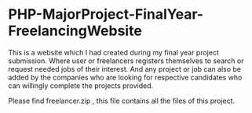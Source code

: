# PHP-MajorProject-FinalYear-FreelancingWebsite
This is a website which I had created during my final year project submission. Where user or freelancers registers themselves to search or request needed jobs of their interest. And any project or job can also be added by the companies who are looking for respective candidates who can willingly complete the projects provided.


Please find freelancer.zip , this file contains all the files of this project.


